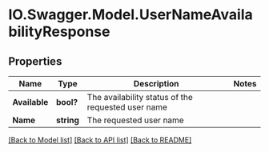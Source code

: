 # IO.Swagger.Model.UserNameAvailabilityResponse
## Properties

Name | Type | Description | Notes
------------ | ------------- | ------------- | -------------
**Available** | **bool?** | The availability status of the requested user name | 
**Name** | **string** | The requested user name | 

[[Back to Model list]](../README.md#documentation-for-models) [[Back to API list]](../README.md#documentation-for-api-endpoints) [[Back to README]](../README.md)

